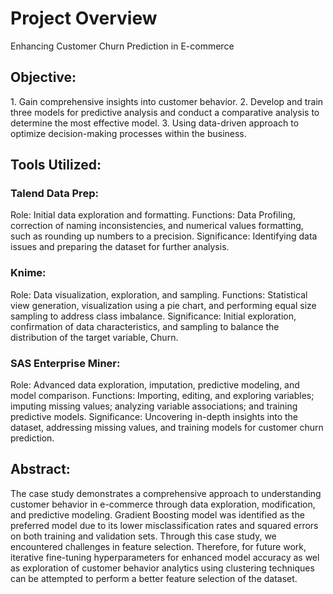<h1>Project Overview</h1>
Enhancing Customer Churn Prediction in E-commerce

<h2>Objective:</h2>
1. Gain comprehensive insights into customer behavior.  
2. Develop and train three models for predictive analysis and conduct a comparative analysis to determine the most effective model.  
3. Using data-driven approach to optimize decision-making processes within the business.  

<h2>Tools Utilized:</h2>

<h3>Talend Data Prep:</h3>
Role: Initial data exploration and formatting.  
Functions: Data Profiling, correction of naming inconsistencies, and numerical values formatting, such as rounding up numbers to a precision.   
Significance: Identifying data issues and preparing the dataset for further analysis.  

<h3>Knime:</h3>
Role: Data visualization, exploration, and sampling.  
Functions: Statistical view generation, visualization using a pie chart, and performing equal size sampling to address class imbalance.  
Significance: Initial exploration, confirmation of data characteristics, and sampling to balance the distribution of the target variable, Churn.  

<h3>SAS Enterprise Miner:</h3>
Role: Advanced data exploration, imputation, predictive modeling, and model comparison.  
Functions: Importing, editing, and exploring variables; imputing missing values; analyzing variable associations; and training predictive models.  
Significance: Uncovering in-depth insights into the dataset, addressing missing values, and training models for customer churn prediction.  

<h2>Abstract:</h2>
The case study demonstrates a comprehensive approach to understanding customer behavior in e-commerce through data exploration, modification, and predictive modeling. Gradient Boosting model was identified as the preferred model due to its lower misclassification rates and squared errors on both training and validation sets. Through this case study, we encountered challenges in feature selection. Therefore, for future work, iterative fine-tuning hyperparameters for enhanced model accuracy as wel as exploration of customer behavior analytics using clustering techniques can be attempted to perform a better feature selection of the dataset.
